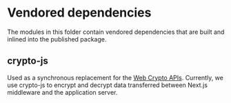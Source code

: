 # Vendored dependencies

The modules in this folder contain vendored dependencies that are built and inlined into the published package.

## crypto-js

Used as a synchronous replacement for the [Web Crypto APIs](https://developer.mozilla.org/en-US/docs/Web/API/Web_Crypto_API). Currently, we use crypto-js to encrypt and decrypt data transferred between Next.js middleware and the application server.
